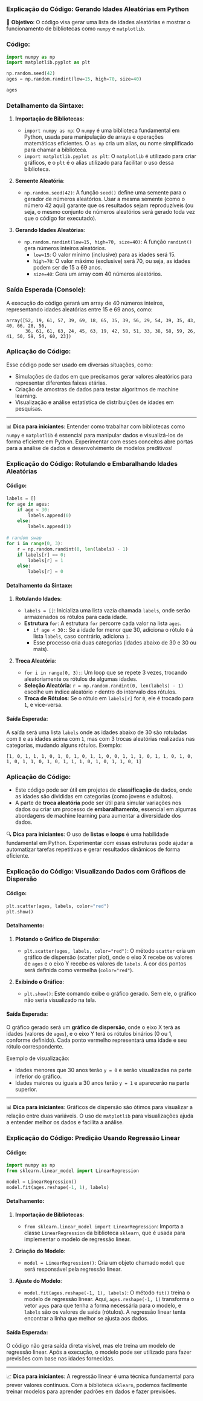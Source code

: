 ### Explicação do Código: Gerando Idades Aleatórias em Python

🔹 **Objetivo**: O código visa gerar uma lista de idades aleatórias e mostrar o funcionamento de bibliotecas como `numpy` e `matplotlib`.

### Código:

```python
import numpy as np
import matplotlib.pyplot as plt

np.random.seed(42)
ages = np.random.randint(low=15, high=70, size=40)

ages
```

### Detalhamento da Sintaxe:

1. **Importação de Bibliotecas**:
   - `import numpy as np`: O `numpy` é uma biblioteca fundamental em Python, usada para manipulação de arrays e operações matemáticas eficientes. O `as np` cria um alias, ou nome simplificado para chamar a biblioteca.
   - `import matplotlib.pyplot as plt`: O `matplotlib` é utilizado para criar gráficos, e o `plt` é o alias utilizado para facilitar o uso dessa biblioteca.

2. **Semente Aleatória**:
   - `np.random.seed(42)`: A função `seed()` define uma semente para o gerador de números aleatórios. Usar a mesma semente (como o número 42 aqui) garante que os resultados sejam reproduzíveis (ou seja, o mesmo conjunto de números aleatórios será gerado toda vez que o código for executado).

3. **Gerando Idades Aleatórias**:
   - `np.random.randint(low=15, high=70, size=40)`: A função `randint()` gera números inteiros aleatórios. 
     - `low=15`: O valor mínimo (inclusive) para as idades será 15.
     - `high=70`: O valor máximo (exclusive) será 70, ou seja, as idades podem ser de 15 a 69 anos.
     - `size=40`: Gera um array com 40 números aleatórios.

### Saída Esperada (Console):

A execução do código gerará um array de 40 números inteiros, representando idades aleatórias entre 15 e 69 anos, como:

```
array([52, 19, 61, 57, 39, 69, 18, 65, 35, 39, 56, 29, 54, 39, 35, 43, 40, 66, 28, 56,
       36, 61, 61, 63, 24, 45, 63, 19, 42, 58, 51, 33, 38, 58, 59, 26, 41, 50, 59, 54, 60, 23])
```

### Aplicação do Código:

Esse código pode ser usado em diversas situações, como:
- Simulações de dados em que precisamos gerar valores aleatórios para representar diferentes faixas etárias.
- Criação de amostras de dados para testar algoritmos de machine learning.
- Visualização e análise estatística de distribuições de idades em pesquisas.

---

📊 **Dica para iniciantes**: Entender como trabalhar com bibliotecas como `numpy` e `matplotlib` é essencial para manipular dados e visualizá-los de forma eficiente em Python. Experimentar com esses conceitos abre portas para a análise de dados e desenvolvimento de modelos preditivos!


### Explicação do Código: Rotulando e Embaralhando Idades Aleatórias

#### Código:

```python
labels = []
for age in ages:
    if age < 30:
        labels.append(0)
    else:
        labels.append(1)
        
# random swap
for i in range(0, 3):
    r = np.random.randint(0, len(labels) - 1)
    if labels[r] == 0:
        labels[r] = 1
    else:
        labels[r] = 0
```

#### Detalhamento da Sintaxe:

1. **Rotulando Idades**:
   - `labels = []`: Inicializa uma lista vazia chamada `labels`, onde serão armazenados os rótulos para cada idade.
   - **Estrutura `for`**: A estrutura `for` percorre cada valor na lista `ages`. 
     - `if age < 30:`: Se a idade for menor que 30, adiciona o rótulo `0` à lista `labels`, caso contrário, adiciona `1`.
     - Esse processo cria duas categorias (idades abaixo de 30 e 30 ou mais).

2. **Troca Aleatória**:
   - `for i in range(0, 3):`: Um loop que se repete 3 vezes, trocando aleatoriamente os rótulos de algumas idades.
   - **Seleção Aleatória**: `r = np.random.randint(0, len(labels) - 1)` escolhe um índice aleatório `r` dentro do intervalo dos rótulos.
   - **Troca de Rótulos**: Se o rótulo em `labels[r]` for `0`, ele é trocado para `1`, e vice-versa.

#### Saída Esperada:

A saída será uma lista `labels` onde as idades abaixo de 30 são rotuladas com `0` e as idades acima com `1`, mas com 3 trocas aleatórias realizadas nas categorias, mudando alguns rótulos. Exemplo:

```
[1, 0, 1, 1, 1, 0, 1, 0, 1, 0, 1, 1, 0, 0, 1, 1, 1, 0, 1, 1, 0, 1, 0, 1, 0, 1, 1, 0, 1, 0, 1, 1, 1, 0, 1, 0, 1, 1, 0, 1]
```

### Aplicação do Código:

- Este código pode ser útil em projetos de **classificação** de dados, onde as idades são divididas em categorias (como jovens e adultos).
- A parte de **troca aleatória** pode ser útil para simular variações nos dados ou criar um processo de **embaralhamento**, essencial em algumas abordagens de machine learning para aumentar a diversidade dos dados.

🔍 **Dica para iniciantes**: O uso de **listas** e **loops** é uma habilidade fundamental em Python. Experimentar com essas estruturas pode ajudar a automatizar tarefas repetitivas e gerar resultados dinâmicos de forma eficiente.


### Explicação do Código: Visualizando Dados com Gráficos de Dispersão

#### Código:

```python
plt.scatter(ages, labels, color="red")
plt.show()
```

#### Detalhamento:

1. **Plotando o Gráfico de Dispersão**:
   - `plt.scatter(ages, labels, color="red")`: O método `scatter` cria um gráfico de dispersão (scatter plot), onde o eixo X recebe os valores de `ages` e o eixo Y recebe os valores de `labels`. A cor dos pontos será definida como vermelha (`color="red"`).
   
2. **Exibindo o Gráfico**:
   - `plt.show()`: Este comando exibe o gráfico gerado. Sem ele, o gráfico não seria visualizado na tela.

#### Saída Esperada:

O gráfico gerado será um **gráfico de dispersão**, onde o eixo X terá as idades (valores de `ages`), e o eixo Y terá os rótulos binários (0 ou 1, conforme definido). Cada ponto vermelho representará uma idade e seu rótulo correspondente.

Exemplo de visualização:
- Idades menores que 30 anos terão `y = 0` e serão visualizadas na parte inferior do gráfico.
- Idades maiores ou iguais a 30 anos terão `y = 1` e aparecerão na parte superior.

---

📊 **Dica para iniciantes**: Gráficos de dispersão são ótimos para visualizar a relação entre duas variáveis. O uso de `matplotlib` para visualizações ajuda a entender melhor os dados e facilita a análise.


### Explicação do Código: Predição Usando Regressão Linear

#### Código:

```python
import numpy as np
from sklearn.linear_model import LinearRegression

model = LinearRegression()
model.fit(ages.reshape(-1, 1), labels)
```

#### Detalhamento:

1. **Importação de Bibliotecas**:
   - `from sklearn.linear_model import LinearRegression`: Importa a classe `LinearRegression` da biblioteca `sklearn`, que é usada para implementar o modelo de regressão linear.
   
2. **Criação do Modelo**:
   - `model = LinearRegression()`: Cria um objeto chamado `model` que será responsável pela regressão linear.

3. **Ajuste do Modelo**:
   - `model.fit(ages.reshape(-1, 1), labels)`: O método `fit()` treina o modelo de regressão linear. Aqui, `ages.reshape(-1, 1)` transforma o vetor `ages` para que tenha a forma necessária para o modelo, e `labels` são os valores de saída (rótulos). A regressão linear tenta encontrar a linha que melhor se ajusta aos dados.

#### Saída Esperada:

O código não gera saída direta visível, mas ele treina um modelo de regressão linear. Após a execução, o modelo pode ser utilizado para fazer previsões com base nas idades fornecidas.

---

📈 **Dica para iniciantes**: A regressão linear é uma técnica fundamental para prever valores contínuos. Com a biblioteca `sklearn`, podemos facilmente treinar modelos para aprender padrões em dados e fazer previsões.


